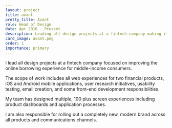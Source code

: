 ```yaml
---
layout: project
title: avant
pretty_title: Avant
role: Head of Design
date: Apr 2016 - Present
description: Leading all design projects at a fintech company making it easier for middle-income consumers to borrow money online.
card_image: avant.png
order: 1
importance: primary
---
```


<p>I lead all design projects at a fintech company focused on improving the online borrowing experience for middle-income consumers.</p>

<p>The scope of work includes all web experiences for two financial products, iOS and Android mobile applications, user research initiatives, usability testing, email creation, and some front-end development responsibilities.</p>

<p>My team has designed multiple, 100 plus screen experiences including product dashboards and application processes.</p>

<p>I am also responsible for rolling out a completely new, modern brand across all products and communications channels.</p>
